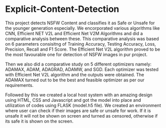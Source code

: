 # Explicit-Content-Detection

This project detects NSFW Content and classifies it as Safe or Unsafe for the younger generation especially. We encorporated various algorithms like CNN, Efficient NET V2L and Efficient Net V2M Algorithms and did a comparative analysis between these. This comparative analysis was based on 6 parameters consisitng of Training Accuracy, Testing Accuracy, Loss, Precision, Recall and F1 Score.
The Efficient Net V2L algorithm proved to be the most favourable one for detection of NSFW images in pur project.

Then we also did a comparative study on 5 different optimizers namely: ADAMAX, ADAM, ADAGRAD, ADAMW, and SGD. Each optimizer was tested with Efficient Net V2L algorithm and the outputs were obtained. The ADAMAX turned out to be the best and feasible optimizer as per our requirements.

Followed by this we created a local host system with an amazing design using HTML, CSS and Javascript and got the model into place and utilization of codes using FLASK (model.h5 file). We created an environment where user can check if their images are safe or unsafe for work. If it is unsafe it will not be shown on screen and turned as censored, otherwise if its safe it is shown on the screen.

